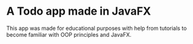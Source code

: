 # A Todo app made in JavaFX
This app was made for educational purposes with help from tutorials to become familiar with OOP principles and JavaFX.
